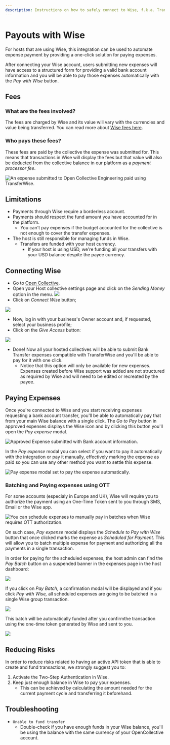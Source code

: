 ```yaml
---
description: Instructions on how to safely connect to Wise, f.k.a. TransferWise.
---
```


# Payouts with Wise

For hosts that are using Wise, this integration can be used to automate expense payment by providing a one-click solution for paying expenses.

After connecting your Wise account, users submitting new expenses will have access to a structured form for providing a valid bank account information and you will be able to pay those expenses automatically with the _Pay with Wise_ button.

## Fees

### What are the fees involved?

The fees are charged by Wise and its value will vary with the currencies and value being transferred. You can read more about [Wise fees here](https://transferwise.com/help/13/understanding-fees-and-rates/2522717/how-do-you-determine-your-fees).

### Who pays these fees?

These fees are paid by the collective the expense was submitted for. This means that transactions in Wise will display the fees but that value will also be deducted from the collective balance in our platform as a _payment processor fee_.

![An expense submitted to Open Collective Engineering paid using TransferWise.](<../../.gitbook/assets/image (17) (1).png>)

## Limitations

* Payments through Wise require a borderless account.
* Payments should respect the fund amount you have accounted for in the platform.
  * You can't pay expenses if the budget accounted for the collective is not enough to cover the transfer expenses.
* The host is still responsible for managing funds in Wise.
  * Transfers are funded with your host currency.
    * If your host is using USD, we're funding all your transfers with your USD balance despite the payee currency.

## Connecting Wise

* Go to [Open Collective](https://www.opencollective.com).
* Open your Host collective settings page and click on the _Sending Money_ option in the menu. ![](../../.gitbook/assets/kapture-2020-05-13-at-10.15.15.gif)  &#x20;
* Click on _Connect Wise_ button;

![](../../.gitbook/assets/screenshot-from-2021-05-12-18-46-55.png)

* Now, log in with your business's Owner account and, if requested, select your business profile;
* Click on the _Give Access_ button:

![](../../.gitbook/assets/screenshot-from-2021-05-12-18-49-51.png)

* Done! Now all your hosted collectives will be able to submit Bank Transfer expenses compatible with TransferWise and you'll be able to pay for it with one click.
  * Notice that this option will only be available for new expenses. Expenses created before Wise support was added are not structured as required by Wise and will need to be edited or recreated by the payee.

## Paying Expenses

Once you're connected to Wise and you start receiving expenses requesting a bank account transfer, you'll be able to automatically pay that from your main Wise balance with a single click. The _Go to Pay_ button in approved expenses displays the Wise icon and by clicking this button you'll open the _Pay expense_ modal.

![Approved Expense submitted with Bank account information.](../../.gitbook/assets/screenshot-from-2021-06-29-16-25-08.png)

In the _Pay expense_ modal you can select if you want to pay it automatically with the integration or pay it manually, effectively marking the expense as paid so you can use any other method you want to settle this expense.

![Pay expense modal set to pay the expense automatically.](../../.gitbook/assets/screenshot-from-2021-06-29-16-23-02.png)

### Batching and Paying expenses using OTT

For some accounts (especialy in Europe and UK), Wise will require you to authorize the payment using an One-Time Token sent to you through SMS, Email or the Wise app.

![You can schedule expenses to manually pay in batches when Wise requires OTT authorization.](../../.gitbook/assets/screenshot-from-2021-06-29-16-11-03.png)

On such case, _Pay expense_ modal displays the _Schedule to Pay with Wise_ button that once clicked marks the expense as _Scheduled for Payment_. This will allow you to batch multiple expense for payment and authorizing all the payments in a single transaction.

In order for paying for the scheduled expenses, the host admin can find the _Pay Batch_ button on a suspended banner in the expenses page in the host dashboard:

![](../../.gitbook/assets/screenshot-from-2021-06-29-16-18-33.png)

If you click on _Pay Batch_, a confirmation modal will be displayed and if you click _Pay with Wise,_ all scheduled expenses are going to be batched in a single Wise group transaction.

![](../../.gitbook/assets/screenshot-from-2021-06-29-16-42-45.png)

This batch will be automatically funded after you confirmthe transaction using the one-time token generated by Wise and sent to you.

![](../../.gitbook/assets/screenshot-from-2021-06-29-11-29-34.png)

## Reducing Risks

In order to reduce risks related to having an active API token that is able to create and fund transactions, we strongly suggest you to:

1. Activate the Two-Step Authentication in Wise.
2. Keep just enough balance in Wise to pay your expenses.
   * This can be achieved by calculating the amount needed for the current payment cycle and transferring it beforehand.

## Troubleshooting

* `Unable to fund transfer`
  * Double-check if you have enough funds in your Wise balance, you'll be using the balance with the same currency of your OpenCollective account.
